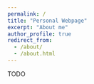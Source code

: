 ```yaml
---
permalink: /
title: "Personal Webpage"
excerpt: "About me"
author_profile: true
redirect_from: 
  - /about/
  - /about.html
---
```


TODO